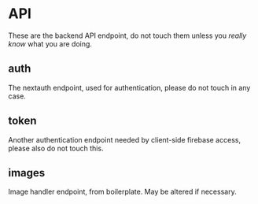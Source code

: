# API

These are the backend API endpoint, do not touch them unless you _really know_ what you are doing.

## auth

The nextauth endpoint, used for authentication, please do not touch in any case.

## token

Another authentication endpoint needed by client-side firebase access, please also do not touch this.

## images

Image handler endpoint, from boilerplate. May be altered if necessary.
